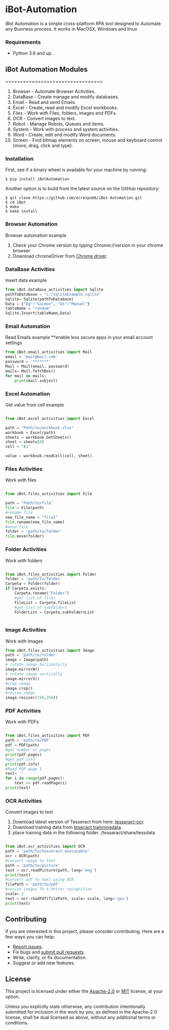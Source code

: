 # iBot-Automation
iBot Automation is a simple cross-platform RPA tool designed to Automate any Business process.
It works in MacOSX, Windows and linux

### Requirements
* Python 3.6 and up.


## iBot Automation Modules
=================================
01. Browser - Automate Browser Activities.
02. DataBase - Create manage and modify databases.
03. Email - Read and send Emails.
04. Excel - Create, read and modify Excel workbooks.
05. Files - Work with Files, folders, images and PDFs.
06. OCR - Convert images to text.
07. Robot -  Manage Robots, Queues and items.
08. System - Work with process and system activities.
09. Word - Create, edit and modify Word documents.
10. Screen - Find bitmap elements on screen, mouse and keyboard control (move, drag, click and type). 


### Installation

First, see if a binary wheel is available for your machine by running:

    $ pip install iBotAutomation

Another option is to build from the latest source on the GitHub repository:

    $ git clone https://github.com/ecrespo66/iBot-Automation.git
    $ cd iBot
    $ make
    $ make install


### Browser Automation
Browser automation example
1. Check your Chrome version by typing Chrome://version in your chrome browser
2. Download chromeDriver from [Chrome driver](https://chromedriver.chromium.org/downloads).



### DataBase Activities
Insert data example
```python
from iBot.dataBase_activities import Sqlite
pathToDatabase = "c:/sqliteExample.sqlite"
Sqlite= Sqlite(pathToDatabase) 
Data = {"Dg":"Saimon", "Gt":"Manuel"}
tableName = "random"
Sqlite.Insert(tableName,Data)
```

### Email Automation 
Read Emails example **enable less secure apps in your email account settings

```python
from iBot.email_activities import Mail
email = 'mail@mail.com'
password = '*******'
Mail = Mail(email, password)
mails= Mail.fetchBox()
for mail in mails:
    print(mail.subject)
```

### Excel Automation 
Get value from cell  example

```python

from iBot.excel_activities import Excel

path = "Path/to/workbook.xlsx"
workbook = Excel(path)
sheets = workbook.GetSheets()
sheet = sheets[0]
cell = "A1"

value = workbook.readCell(cell, sheet)

```

### Files Activities 
Work with files 

```python

from iBot.files_activities import File

path = "Path/to/file"
file = File(path)
#rename file
new_file_name = "file2"
file.rename(new_file_name)
#move file
folder = 'path/to/folder'
file.move(folder)

```


### Folder Activities 
Work with folders 

```python

from iBot.files_activities import Folder
folder = 'path/to/folder'
Carpeta = Folder(folder)
if Carpeta.exists:
    Carpeta.rename("Folder")
    #get list of files
    FileList = Carpeta.fileList
    #get list of subfolders
    FolderList = Carpeta.subFoldersList
    
```

### Image Activities 
Work with Images 

```python
from iBot.files_activities import Image
path = 'path/to/folder'
image = Image(path)
# rotate image horizontally
image.mirrorH()
# rotate image vertically
image.mirrorV()
#crop image
image.crop()
#resize image
image.resize((150,250))
```

### PDF Activities 
Work with PDFs 

```python

from iBot.files_activities import PDF
path = 'path/to/PDF'
pdf = PDF(path)
#get number of pages
print(pdf.pages)
#get pdf info
print(pdf.info)
#Read PDF page 1
text= ''
for i in range(pdf.pages):
    text += pdf.readPage(i) 
print(text)

```


### OCR Activities 
Convert images to text
1. Download latest version of Tesseract from here: [tesseract-ocr](https://github.com/tesseract-ocr/tessdoc/blob/master/Home.md).
2. Download training data from [tesecact trainningdata](https://github.com/tesseract-ocr/tessdata).
3. place training data in the following folder ./tesseract/share/tessdata 

```python

from iBot.ocr_activities import OCR
path = 'path/to/tesseract-executable' 
ocr = OCR(path)
#convert image to text 
path = 'path/to/picture'
text = ocr.readPicture(path, lang='eng')
print(text)
#convert pdf to text using OCR
filePath = 'path/to/pdf'
#resize images fo a better recognition
scale= 3
text = ocr.readPdf(filePath, scale= scale, lang='spa')
print(text)

```


## Contributing
If you are interested in this project, please consider contributing. Here are a
few ways you can help:

- [Report issues](https://github.com/ecrespo66/iBot-Automation/issues).
- Fix bugs and [submit pull requests](https://github.com/ecrespo66/iBot-Automation/pulls).
- Write, clarify, or fix documentation.
- Suggest or add new features.

## License

This project is licensed under either the [Apache-2.0](LICENSE-APACHE) or
[MIT](LICENSE-MIT) license, at your option.

Unless you explicitly state otherwise, any contribution intentionally submitted
for inclusion in the work by you, as defined in the Apache-2.0 license, shall be
dual licensed as above, without any additional terms or conditions.


